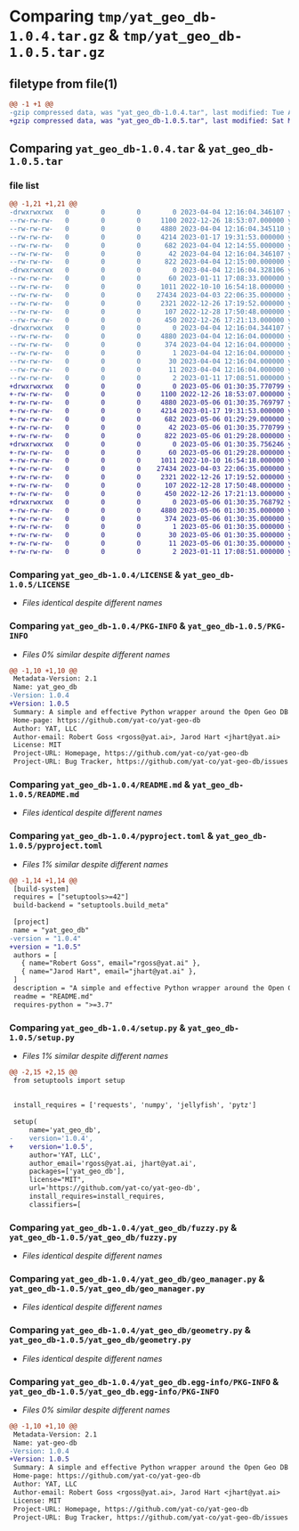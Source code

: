 # Comparing `tmp/yat_geo_db-1.0.4.tar.gz` & `tmp/yat_geo_db-1.0.5.tar.gz`

## filetype from file(1)

```diff
@@ -1 +1 @@
-gzip compressed data, was "yat_geo_db-1.0.4.tar", last modified: Tue Apr  4 12:16:04 2023, max compression
+gzip compressed data, was "yat_geo_db-1.0.5.tar", last modified: Sat May  6 01:30:35 2023, max compression
```

## Comparing `yat_geo_db-1.0.4.tar` & `yat_geo_db-1.0.5.tar`

### file list

```diff
@@ -1,21 +1,21 @@
-drwxrwxrwx   0        0        0        0 2023-04-04 12:16:04.346107 yat_geo_db-1.0.4/
--rw-rw-rw-   0        0        0     1100 2022-12-26 18:53:07.000000 yat_geo_db-1.0.4/LICENSE
--rw-rw-rw-   0        0        0     4880 2023-04-04 12:16:04.345110 yat_geo_db-1.0.4/PKG-INFO
--rw-rw-rw-   0        0        0     4214 2023-01-17 19:31:53.000000 yat_geo_db-1.0.4/README.md
--rw-rw-rw-   0        0        0      682 2023-04-04 12:14:55.000000 yat_geo_db-1.0.4/pyproject.toml
--rw-rw-rw-   0        0        0       42 2023-04-04 12:16:04.346107 yat_geo_db-1.0.4/setup.cfg
--rw-rw-rw-   0        0        0      822 2023-04-04 12:15:00.000000 yat_geo_db-1.0.4/setup.py
-drwxrwxrwx   0        0        0        0 2023-04-04 12:16:04.328106 yat_geo_db-1.0.4/yat_geo_db/
--rw-rw-rw-   0        0        0       60 2023-01-11 17:08:33.000000 yat_geo_db-1.0.4/yat_geo_db/__init__.py
--rw-rw-rw-   0        0        0     1011 2022-10-10 16:54:18.000000 yat_geo_db-1.0.4/yat_geo_db/fuzzy.py
--rw-rw-rw-   0        0        0    27434 2023-04-03 22:06:35.000000 yat_geo_db-1.0.4/yat_geo_db/geo_manager.py
--rw-rw-rw-   0        0        0     2321 2022-12-26 17:19:52.000000 yat_geo_db-1.0.4/yat_geo_db/geometry.py
--rw-rw-rw-   0        0        0      107 2022-12-28 17:50:48.000000 yat_geo_db-1.0.4/yat_geo_db/settings.py
--rw-rw-rw-   0        0        0      450 2022-12-26 17:21:13.000000 yat_geo_db-1.0.4/yat_geo_db/utils.py
-drwxrwxrwx   0        0        0        0 2023-04-04 12:16:04.344107 yat_geo_db-1.0.4/yat_geo_db.egg-info/
--rw-rw-rw-   0        0        0     4880 2023-04-04 12:16:04.000000 yat_geo_db-1.0.4/yat_geo_db.egg-info/PKG-INFO
--rw-rw-rw-   0        0        0      374 2023-04-04 12:16:04.000000 yat_geo_db-1.0.4/yat_geo_db.egg-info/SOURCES.txt
--rw-rw-rw-   0        0        0        1 2023-04-04 12:16:04.000000 yat_geo_db-1.0.4/yat_geo_db.egg-info/dependency_links.txt
--rw-rw-rw-   0        0        0       30 2023-04-04 12:16:04.000000 yat_geo_db-1.0.4/yat_geo_db.egg-info/requires.txt
--rw-rw-rw-   0        0        0       11 2023-04-04 12:16:04.000000 yat_geo_db-1.0.4/yat_geo_db.egg-info/top_level.txt
--rw-rw-rw-   0        0        0        2 2023-01-11 17:08:51.000000 yat_geo_db-1.0.4/yat_geo_db.egg-info/zip-safe
+drwxrwxrwx   0        0        0        0 2023-05-06 01:30:35.770799 yat_geo_db-1.0.5/
+-rw-rw-rw-   0        0        0     1100 2022-12-26 18:53:07.000000 yat_geo_db-1.0.5/LICENSE
+-rw-rw-rw-   0        0        0     4880 2023-05-06 01:30:35.769797 yat_geo_db-1.0.5/PKG-INFO
+-rw-rw-rw-   0        0        0     4214 2023-01-17 19:31:53.000000 yat_geo_db-1.0.5/README.md
+-rw-rw-rw-   0        0        0      682 2023-05-06 01:29:29.000000 yat_geo_db-1.0.5/pyproject.toml
+-rw-rw-rw-   0        0        0       42 2023-05-06 01:30:35.770799 yat_geo_db-1.0.5/setup.cfg
+-rw-rw-rw-   0        0        0      822 2023-05-06 01:29:28.000000 yat_geo_db-1.0.5/setup.py
+drwxrwxrwx   0        0        0        0 2023-05-06 01:30:35.756246 yat_geo_db-1.0.5/yat_geo_db/
+-rw-rw-rw-   0        0        0       60 2023-05-06 01:29:28.000000 yat_geo_db-1.0.5/yat_geo_db/__init__.py
+-rw-rw-rw-   0        0        0     1011 2022-10-10 16:54:18.000000 yat_geo_db-1.0.5/yat_geo_db/fuzzy.py
+-rw-rw-rw-   0        0        0    27434 2023-04-03 22:06:35.000000 yat_geo_db-1.0.5/yat_geo_db/geo_manager.py
+-rw-rw-rw-   0        0        0     2321 2022-12-26 17:19:52.000000 yat_geo_db-1.0.5/yat_geo_db/geometry.py
+-rw-rw-rw-   0        0        0      107 2022-12-28 17:50:48.000000 yat_geo_db-1.0.5/yat_geo_db/settings.py
+-rw-rw-rw-   0        0        0      450 2022-12-26 17:21:13.000000 yat_geo_db-1.0.5/yat_geo_db/utils.py
+drwxrwxrwx   0        0        0        0 2023-05-06 01:30:35.768792 yat_geo_db-1.0.5/yat_geo_db.egg-info/
+-rw-rw-rw-   0        0        0     4880 2023-05-06 01:30:35.000000 yat_geo_db-1.0.5/yat_geo_db.egg-info/PKG-INFO
+-rw-rw-rw-   0        0        0      374 2023-05-06 01:30:35.000000 yat_geo_db-1.0.5/yat_geo_db.egg-info/SOURCES.txt
+-rw-rw-rw-   0        0        0        1 2023-05-06 01:30:35.000000 yat_geo_db-1.0.5/yat_geo_db.egg-info/dependency_links.txt
+-rw-rw-rw-   0        0        0       30 2023-05-06 01:30:35.000000 yat_geo_db-1.0.5/yat_geo_db.egg-info/requires.txt
+-rw-rw-rw-   0        0        0       11 2023-05-06 01:30:35.000000 yat_geo_db-1.0.5/yat_geo_db.egg-info/top_level.txt
+-rw-rw-rw-   0        0        0        2 2023-01-11 17:08:51.000000 yat_geo_db-1.0.5/yat_geo_db.egg-info/zip-safe
```

### Comparing `yat_geo_db-1.0.4/LICENSE` & `yat_geo_db-1.0.5/LICENSE`

 * *Files identical despite different names*

### Comparing `yat_geo_db-1.0.4/PKG-INFO` & `yat_geo_db-1.0.5/PKG-INFO`

 * *Files 0% similar despite different names*

```diff
@@ -1,10 +1,10 @@
 Metadata-Version: 2.1
 Name: yat_geo_db
-Version: 1.0.4
+Version: 1.0.5
 Summary: A simple and effective Python wrapper around the Open Geo DB managed by YAT
 Home-page: https://github.com/yat-co/yat-geo-db
 Author: YAT, LLC
 Author-email: Robert Goss <rgoss@yat.ai>, Jarod Hart <jhart@yat.ai>
 License: MIT
 Project-URL: Homepage, https://github.com/yat-co/yat-geo-db
 Project-URL: Bug Tracker, https://github.com/yat-co/yat-geo-db/issues
```

### Comparing `yat_geo_db-1.0.4/README.md` & `yat_geo_db-1.0.5/README.md`

 * *Files identical despite different names*

### Comparing `yat_geo_db-1.0.4/pyproject.toml` & `yat_geo_db-1.0.5/pyproject.toml`

 * *Files 1% similar despite different names*

```diff
@@ -1,14 +1,14 @@
 [build-system]
 requires = ["setuptools>=42"]
 build-backend = "setuptools.build_meta"
 
 [project]
 name = "yat_geo_db"
-version = "1.0.4"
+version = "1.0.5"
 authors = [
   { name="Robert Goss", email="rgoss@yat.ai" },
   { name="Jarod Hart", email="jhart@yat.ai" },
 ]
 description = "A simple and effective Python wrapper around the Open Geo DB managed by YAT"
 readme = "README.md"
 requires-python = ">=3.7"
```

### Comparing `yat_geo_db-1.0.4/setup.py` & `yat_geo_db-1.0.5/setup.py`

 * *Files 1% similar despite different names*

```diff
@@ -2,15 +2,15 @@
 from setuptools import setup
 
 
 install_requires = ['requests', 'numpy', 'jellyfish', 'pytz']
 
 setup(
     name='yat_geo_db',
-    version='1.0.4',
+    version='1.0.5',
     author='YAT, LLC',
     author_email='rgoss@yat.ai, jhart@yat.ai',
     packages=['yat_geo_db'],
     license="MIT",
     url='https://github.com/yat-co/yat-geo-db',
     install_requires=install_requires,
     classifiers=[
```

### Comparing `yat_geo_db-1.0.4/yat_geo_db/fuzzy.py` & `yat_geo_db-1.0.5/yat_geo_db/fuzzy.py`

 * *Files identical despite different names*

### Comparing `yat_geo_db-1.0.4/yat_geo_db/geo_manager.py` & `yat_geo_db-1.0.5/yat_geo_db/geo_manager.py`

 * *Files identical despite different names*

### Comparing `yat_geo_db-1.0.4/yat_geo_db/geometry.py` & `yat_geo_db-1.0.5/yat_geo_db/geometry.py`

 * *Files identical despite different names*

### Comparing `yat_geo_db-1.0.4/yat_geo_db.egg-info/PKG-INFO` & `yat_geo_db-1.0.5/yat_geo_db.egg-info/PKG-INFO`

 * *Files 0% similar despite different names*

```diff
@@ -1,10 +1,10 @@
 Metadata-Version: 2.1
 Name: yat-geo-db
-Version: 1.0.4
+Version: 1.0.5
 Summary: A simple and effective Python wrapper around the Open Geo DB managed by YAT
 Home-page: https://github.com/yat-co/yat-geo-db
 Author: YAT, LLC
 Author-email: Robert Goss <rgoss@yat.ai>, Jarod Hart <jhart@yat.ai>
 License: MIT
 Project-URL: Homepage, https://github.com/yat-co/yat-geo-db
 Project-URL: Bug Tracker, https://github.com/yat-co/yat-geo-db/issues
```

